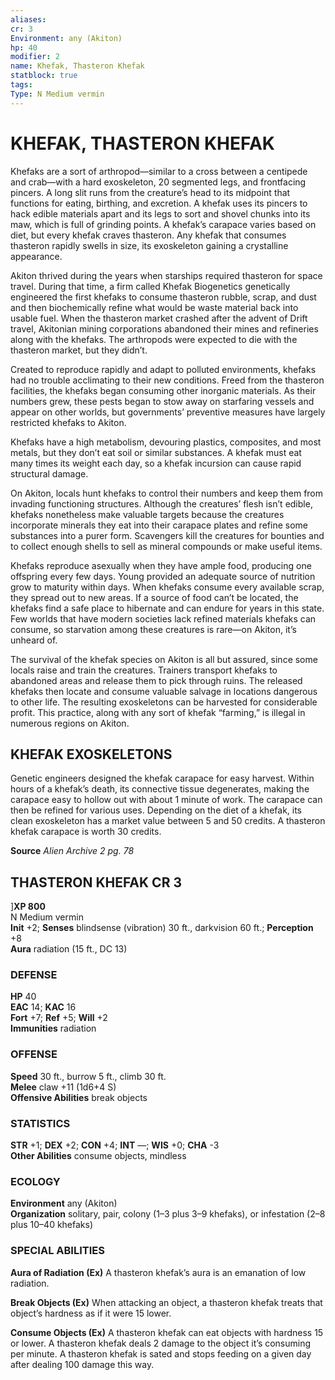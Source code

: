 ```yaml
---
aliases: 
cr: 3
Environment: any (Akiton)  
hp: 40
modifier: 2
name: Khefak, Thasteron Khefak
statblock: true
tags: 
Type: N Medium vermin  
---
```

# KHEFAK, THASTERON KHEFAK

Khefaks are a sort of arthropod—similar to a cross between a centipede and crab—with a hard exoskeleton, 20 segmented legs, and frontfacing pincers. A long slit runs from the creature’s head to its midpoint that functions for eating, birthing, and excretion. A khefak uses its pincers to hack edible materials apart and its legs to sort and shovel chunks into its maw, which is full of grinding points. A khefak’s carapace varies based on diet, but every khefak craves thasteron. Any khefak that consumes thasteron rapidly swells in size, its exoskeleton gaining a crystalline appearance.

Akiton thrived during the years when starships required thasteron for space travel. During that time, a firm called Khefak Biogenetics genetically engineered the first khefaks to consume thasteron rubble, scrap, and dust and then biochemically refine what would be waste material back into usable fuel. When the thasteron market crashed after the advent of Drift travel, Akitonian mining corporations abandoned their mines and refineries along with the khefaks. The arthropods were expected to die with the thasteron market, but they didn’t.

Created to reproduce rapidly and adapt to polluted environments, khefaks had no trouble acclimating to their new conditions. Freed from the thasteron facilities, the khefaks began consuming other inorganic materials. As their numbers grew, these pests began to stow away on starfaring vessels and appear on other worlds, but governments’ preventive measures have largely restricted khefaks to Akiton.

Khefaks have a high metabolism, devouring plastics, composites, and most metals, but they don’t eat soil or similar substances. A khefak must eat many times its weight each day, so a khefak incursion can cause rapid structural damage.

On Akiton, locals hunt khefaks to control their numbers and keep them from invading functioning structures. Although the creatures’ flesh isn’t edible, khefaks nonetheless make valuable targets because the creatures incorporate minerals they eat into their carapace plates and refine some substances into a purer form. Scavengers kill the creatures for bounties and to collect enough shells to sell as mineral compounds or make useful items.

Khefaks reproduce asexually when they have ample food, producing one offspring every few days. Young provided an adequate source of nutrition grow to maturity within days. When khefaks consume every available scrap, they spread out to new areas. If a source of food can’t be located, the khefaks find a safe place to hibernate and can endure for years in this state. Few worlds that have modern societies lack refined materials khefaks can consume, so starvation among these creatures is rare—on Akiton, it’s unheard of.

The survival of the khefak species on Akiton is all but assured, since some locals raise and train the creatures. Trainers transport khefaks to abandoned areas and release them to pick through ruins. The released khefaks then locate and consume valuable salvage in locations dangerous to other life. The resulting exoskeletons can be harvested for considerable profit. This practice, along with any sort of khefak “farming,” is illegal in numerous regions on Akiton.

## KHEFAK EXOSKELETONS

Genetic engineers designed the khefak carapace for easy harvest. Within hours of a khefak’s death, its connective tissue degenerates, making the carapace easy to hollow out with about 1 minute of work. The carapace can then be refined for various uses. Depending on the diet of a khefak, its clean exoskeleton has a market value between 5 and 50 credits. A thasteron khefak carapace is worth 30 credits.

**Source** _Alien Archive 2 pg. 78_

## THASTERON KHEFAK CR 3

]**XP 800**  
N Medium vermin  
**Init** +2; **Senses** blindsense (vibration) 30 ft., darkvision 60 ft.; **Perception** +8  
**Aura** radiation (15 ft., DC 13)

### DEFENSE

**HP** 40  
**EAC** 14; **KAC** 16  
**Fort** +7; **Ref** +5; **Will** +2  
**Immunities** radiation  

### OFFENSE

**Speed** 30 ft., burrow 5 ft., climb 30 ft.  
**Melee** claw +11 (1d6+4 S)  
**Offensive Abilities** break objects

### STATISTICS

**STR** +1; **DEX** +2; **CON** +4; **INT** —; **WIS** +0; **CHA** -3  
**Other Abilities** consume objects, mindless

### ECOLOGY

**Environment** any (Akiton)  
**Organization** solitary, pair, colony (1–3 plus 3–9 khefaks), or infestation (2–8 plus 10–40 khefaks)

### SPECIAL ABILITIES

**Aura of Radiation (Ex)** A thasteron khefak’s aura is an emanation of low radiation.

**Break Objects (Ex)** When attacking an object, a thasteron khefak treats that object’s hardness as if it were 15 lower.

**Consume Objects (Ex)** A thasteron khefak can eat objects with hardness 15 or lower. A thasteron khefak deals 2 damage to the object it’s consuming per minute. A thasteron khefak is sated and stops feeding on a given day after dealing 100 damage this way.
